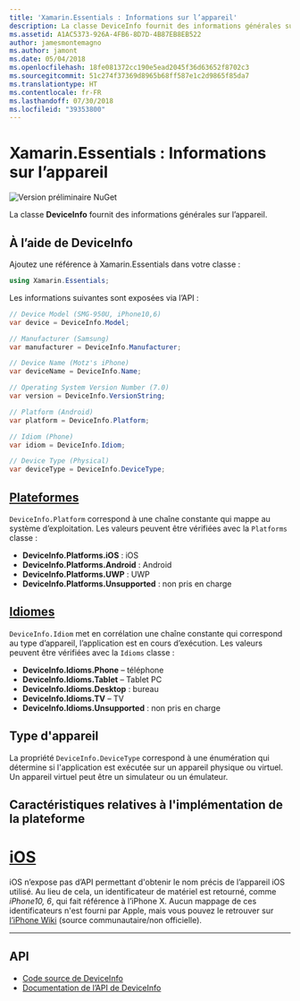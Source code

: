 ```yaml
---
title: 'Xamarin.Essentials : Informations sur l’appareil'
description: La classe DeviceInfo fournit des informations générales sur l’appareil.
ms.assetid: A1AC5373-926A-4FB6-8D7D-4B87EB8EB522
author: jamesmontemagno
ms.author: jamont
ms.date: 05/04/2018
ms.openlocfilehash: 18fe081372cc190e5ead2045f36d63652f8702c3
ms.sourcegitcommit: 51c274f37369d8965b68ff587e1c2d9865f85da7
ms.translationtype: HT
ms.contentlocale: fr-FR
ms.lasthandoff: 07/30/2018
ms.locfileid: "39353800"
---
```

# <a name="xamarinessentials-device-information"></a>Xamarin.Essentials : Informations sur l’appareil

![Version préliminaire NuGet](~/media/shared/pre-release.png)

La classe **DeviceInfo** fournit des informations générales sur l’appareil.

## <a name="using-deviceinfo"></a>À l’aide de DeviceInfo

Ajoutez une référence à Xamarin.Essentials dans votre classe :

```csharp
using Xamarin.Essentials;
```

Les informations suivantes sont exposées via l’API :

```csharp
// Device Model (SMG-950U, iPhone10,6)
var device = DeviceInfo.Model;

// Manufacturer (Samsung)
var manufacturer = DeviceInfo.Manufacturer;

// Device Name (Motz's iPhone)
var deviceName = DeviceInfo.Name;

// Operating System Version Number (7.0)
var version = DeviceInfo.VersionString;

// Platform (Android)
var platform = DeviceInfo.Platform;

// Idiom (Phone)
var idiom = DeviceInfo.Idiom;

// Device Type (Physical)
var deviceType = DeviceInfo.DeviceType;
```

## <a name="platformsxrefxamarinessentialsdeviceinfoplatforms"></a>[Plateformes](xref:Xamarin.Essentials.DeviceInfo.Platforms)

`DeviceInfo.Platform` correspond à une chaîne constante qui mappe au système d’exploitation. Les valeurs peuvent être vérifiées avec la `Platforms` classe :

- **DeviceInfo.Platforms.iOS** : iOS
- **DeviceInfo.Platforms.Android** : Android
- **DeviceInfo.Platforms.UWP** : UWP
- **DeviceInfo.Platforms.Unsupported** : non pris en charge

## <a name="idiomsxrefxamarinessentialsdeviceinfoidioms"></a>[Idiomes](xref:Xamarin.Essentials.DeviceInfo.Idioms)

`DeviceInfo.Idiom` met en corrélation une chaîne constante qui correspond au type d’appareil, l’application est en cours d’exécution. Les valeurs peuvent être vérifiées avec la `Idioms` classe :

- **DeviceInfo.Idioms.Phone** – téléphone
- **DeviceInfo.Idioms.Tablet** – Tablet PC
- **DeviceInfo.Idioms.Desktop** : bureau
- **DeviceInfo.Idioms.TV** – TV
- **DeviceInfo.Idioms.Unsupported** : non pris en charge

## <a name="device-type"></a>Type d'appareil

La propriété `DeviceInfo.DeviceType` correspond à une énumération qui détermine si l'application est exécutée sur un appareil physique ou virtuel. Un appareil virtuel peut être un simulateur ou un émulateur.

## <a name="platform-implementation-specifics"></a>Caractéristiques relatives à l'implémentation de la plateforme

# <a name="iostabios"></a>[iOS](#tab/ios)

iOS n’expose pas d’API permettant d'obtenir le nom précis de l’appareil iOS utilisé. Au lieu de cela, un identificateur de matériel est retourné, comme _iPhone10, 6_, qui fait référence à l’iPhone X. Aucun mappage de ces identificateurs n'est fourni par Apple, mais vous pouvez le retrouver sur [l’iPhone Wiki](https://www.theiphonewiki.com/wiki/Models) (source communautaire/non officielle).

--------------

## <a name="api"></a>API

- [Code source de DeviceInfo](https://github.com/xamarin/Essentials/tree/master/Xamarin.Essentials/DeviceInfo)
- [Documentation de l’API de DeviceInfo](xref:Xamarin.Essentials.DeviceInfo)
